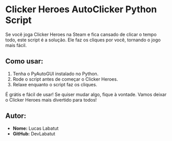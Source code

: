 # Clicker Heroes AutoClicker Python Script

Se você joga Clicker Heroes na Steam e fica cansado de clicar o tempo todo, este script é a solução. Ele faz os cliques por você, tornando o jogo mais fácil.

## Como usar:
1. Tenha o PyAutoGUI instalado no Python.
2. Rode o script antes de começar o Clicker Heroes.
3. Relaxe enquanto o script faz os cliques.

É grátis e fácil de usar! Se quiser mudar algo, fique à vontade. Vamos deixar o Clicker Heroes mais divertido para todos!

## Autor:
- **Nome:** Lucas Labatut
- **GitHub:** DevLabatut
